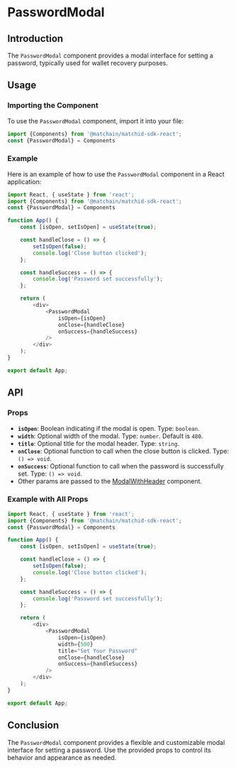 # PasswordModal

## Introduction

The `PasswordModal` component provides a modal interface for setting a password, typically used for wallet recovery purposes.

## Usage

### Importing the Component

To use the `PasswordModal` component, import it into your file:

```typescript
import {Components} from '@matchain/matchid-sdk-react';
const {PasswordModal} = Components
```

### Example

Here is an example of how to use the `PasswordModal` component in a React application:

```typescript
import React, { useState } from 'react';
import {Components} from '@matchain/matchid-sdk-react';
const {PasswordModal} = Components

function App() {
    const [isOpen, setIsOpen] = useState(true);

    const handleClose = () => {
        setIsOpen(false);
        console.log('Close button clicked');
    };

    const handleSuccess = () => {
        console.log('Password set successfully');
    };

    return (
        <div>
            <PasswordModal
                isOpen={isOpen}
                onClose={handleClose}
                onSuccess={handleSuccess}
            />
        </div>
    );
}

export default App;
```

## API

### Props

- **`isOpen`**: Boolean indicating if the modal is open. Type: `boolean`.
- **`width`**: Optional width of the modal. Type: `number`. Default is `480`.
- **`title`**: Optional title for the modal header. Type: `string`.
- **`onClose`**: Optional function to call when the close button is clicked. Type: `() => void`.
- **`onSuccess`**: Optional function to call when the password is successfully set. Type: `() => void`.
- Other params are passed to the [ModalWithHeader](./Modal) component.

### Example with All Props

```typescript
import React, { useState } from 'react';
import {Components} from '@matchain/matchid-sdk-react';
const {PasswordModal} = Components

function App() {
    const [isOpen, setIsOpen] = useState(true);

    const handleClose = () => {
        setIsOpen(false);
        console.log('Close button clicked');
    };

    const handleSuccess = () => {
        console.log('Password set successfully');
    };

    return (
        <div>
            <PasswordModal
                isOpen={isOpen}
                width={500}
                title="Set Your Password"
                onClose={handleClose}
                onSuccess={handleSuccess}
            />
        </div>
    );
}

export default App;
```

## Conclusion

The `PasswordModal` component provides a flexible and customizable modal interface for setting a password. Use the provided props to control its behavior and appearance as needed.